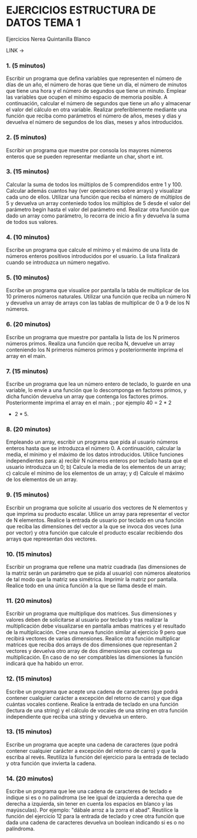 # EJERCICIOS ESTRUCTURA DE DATOS TEMA 1
Ejercicios Nerea Quintanilla Blanco

LINK ->

### 1. (5 minutos) 
Escribir un programa que defina variables que representen el
número de días de un año, el número de horas que tiene un día, el número de
minutos que tiene una hora y el número de segundos que tiene un minuto.
Emplear las variables que ocupen el mínimo espacio de memoria posible. A
continuación, calcular el número de segundos que tiene un año y almacenar el
valor del cálculo en otra variable. Realizar preferiblemente mediante una
función que reciba como parámetros el número de años, meses y días y
devuelva el número de segundos de los días, meses y años introducidos.

### 2. (5 minutos) 
Escribir un programa que muestre por consola los mayores
números enteros que se pueden representar mediante un char, short e int.

### 3. (15 minutos) 
Calcular la suma de todos los múltiplos de 5 comprendidos entre
1 y 100. Calcular además cuantos hay (ver operaciones sobre arrays) y
visualizar cada uno de ellos. Utilizar una función que reciba el número de
múltiplos de 5 y devuelva un array conteniedo todos los múltiplos de 5 desde
el valor del parámetro begin hasta el valor del parámetro end. Realizar otra
función que dado un array como parámetro, lo recorra de inicio a fin y
devuelva la suma de todos sus valores.

### 4. (10 minutos) 
Escribe un programa que calcule el mínimo y el máximo de una
lista de números enteros positivos introducidos por el usuario. La lista
finalizará cuando se introduzca un número negativo.

### 5. (10 minutos) 
Escribe un programa que visualice por pantalla la tabla de
multiplicar de los 10 primeros números naturales. Utilizar una función que
reciba un número N y devuelva un array de arrays con las tablas de multiplicar
de 0 a 9 de los N números.

### 6. (20 minutos) 
Escribe un programa que muestre por pantalla la lista de los N
primeros números primos. Realiza una función que reciba N, devuelve un
array conteniendo los N primeros números primos y posteriormente
imprima el array en el main.

### 7. (15 minutos) 
Escribe un programa que lea un número entero de teclado, lo
guarde en una variable, lo envíe a una función que lo descomponga en factores
primos, y dicha función devuelva un array que contenga los factores primos.
Posteriormente imprima el array en el main. ; por ejemplo 40 = 2 * 2
* 2 * 5.

### 8. (20 minutos) 
Empleando un array, escribir un programa que pida al usuario
números enteros hasta que se introduzca el número 0. A continuación, calcular
la media, el mínimo y el máximo de los datos introducidos. Utilice funciones
independientes para: a) recibir N números enteros por teclado hasta que el
usuario introduzca un 0; b) Calcule la media de los elementos de un array; c)
calcule el mínimo de los elementos de un array; y d) Calcule el máximo de los
elementos de un array.

### 9. (15 minutos) 
Escribir un programa que solicite al usuario dos vectores de N
elementos y que imprima su producto escalar. Utilice un array para representar
el vector de N elementos. Realice la entrada de usuario por teclado en una
función que reciba las dimensiones del vector a la que se invoca dos veces
(una por vector) y otra función que calcule el producto escalar recibiendo dos
arrays que representan dos vectores.

### 10. (15 minutos) 
Escribir un programa que rellene una matriz cuadrada (las
dimensiones de la matriz serán un parámetro que se pida al usuario) con
números aleatorios de tal modo que la matriz sea simétrica. Imprimir la matriz
por pantalla. Realice todo en una única función a la que se llama desde el
main.

### 11. (20 minutos) 
Escribir un programa que multiplique dos matrices. Sus
dimensiones y valores deben de solicitarse al usuario por teclado y tras realizar
la multiplicación debe visualizarse en pantalla ambas matrices y el
resultado de la multiplicación. Cree una nueva función similar al ejercicio 9
pero que recibirá vectores de varias dimensiones. Realice otra función
multiplicar matrices que reciba dos arrays de dos dimensiones que representan
2 vectores y devuelva otro array de dos dimensiones que contenga su
multiplicación. En caso de no ser compatibles las dimensiones la función
indicará que ha habido un error.

### 12. (15 minutos) 
Escribe un programa que acepte una cadena de caracteres (que
podrá contener cualquier carácter a excepción del retorno de carro) y que diga
cuántas vocales contiene. Realice la entrada de teclado en una función
(lectura de una string) y el cálculo de vocales de una string en otra función
independiente que reciba una string y devuelva un entero.

### 13. (15 minutos) 
Escribe un programa que acepte una cadena de caracteres (que
podrá contener cualquier carácter a excepción del retorno de carro) y que la
escriba al revés. Reutiliza la función del ejercicio para la entrada de teclado y
otra función que invierta la cadena.

### 14. (20 minutos) 
Escribe un programa que lee una cadena de caracteres de teclado
e indique si es o no palíndroma (se lee igual de izquierda a derecha que de
derecha a izquierda, sin tener en cuenta los espacios en blanco y las
mayúsculas). Por ejemplo: "dábale arroz a la zorra el abad". Reutilice la
función del ejercicio 12 para la entrada de teclado y cree otra función que
dada una cadena de caracteres devuelva un boolean indicando si es o no
palíndroma.
